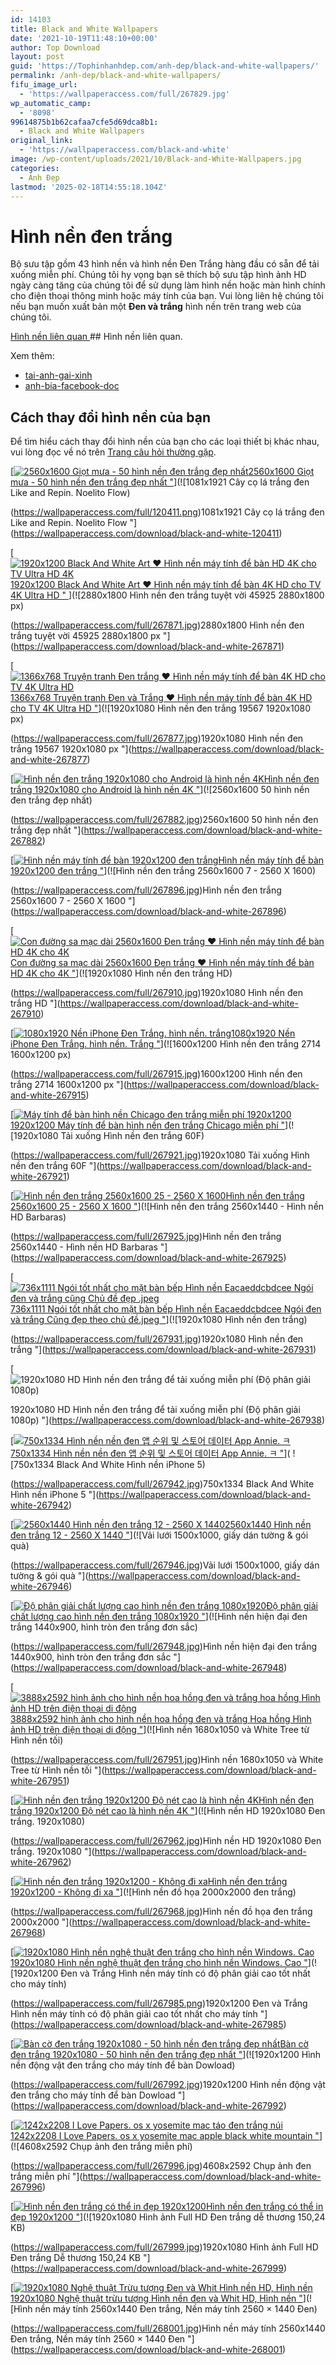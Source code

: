 ```yaml
---
id: 14103
title: Black and White Wallpapers
date: '2021-10-19T11:48:10+00:00'
author: Top Download
layout: post
guid: 'https://Tophinhanhdep.com/anh-dep/black-and-white-wallpapers/'
permalink: /anh-dep/black-and-white-wallpapers/
fifu_image_url:
  - 'https://wallpaperaccess.com/full/267829.jpg'
wp_automatic_camp:
  - '8098'
99614875b1b62cafaa7cfe5d69dca8b1:
  - Black and White Wallpapers
original_link:
  - 'https://wallpaperaccess.com/black-and-white'
image: /wp-content/uploads/2021/10/Black-and-White-Wallpapers.jpg
categories:
  - Ảnh Đẹp
lastmod: '2025-02-18T14:55:18.104Z'
---
```

# Hình nền đen trắng

Bộ sưu tập gồm 43 hình nền và hình nền Đen Trắng hàng đầu có sẵn để tải xuống miễn phí. Chúng tôi hy vọng bạn sẽ thích bộ sưu tập hình ảnh HD ngày càng tăng của chúng tôi để sử dụng làm hình nền hoặc màn hình chính cho điện thoại thông minh hoặc máy tính của bạn. Vui lòng liên hệ chúng tôi nếu bạn muốn xuất bản một **Đen và trắng** hình nền trên trang web của chúng tôi.

[Hình nền liên quan ](#related) ## Hình nền liên quan.

   
 Xem thêm:

   
- [tai-anh-gai-xinh](https://tophinhanhdep.com/gai-xinh/tai-anh-gai-xinh/)
- [anh-bia-facebook-doc](https://tophinhanhdep.com/anh-bia/anh-bia-facebook-doc/)

## Cách thay đổi hình nền của bạn

Để tìm hiểu cách thay đổi hình nền của bạn cho các loại thiết bị khác nhau, vui lòng đọc về nó trên [Trang câu hỏi thường gặp](https://tophinhanhdep.com/faq/).

  
[[![2560x1600 Giọt mưa - 50 hình nền đen trắng đẹp nhất](https://wallpaperaccess.com/full/267829.jpg)2560x1600 Giọt mưa - 50 hình nền đen trắng đẹp nhất "](https://wallpaperaccess.com/download/black-and-white-267829)](![1081x1921 Cây cọ lá trắng đen Like and Repin.  Noelito Flow)

(https://wallpaperaccess.com/full/120411.png)1081x1921 Cây cọ lá trắng đen Like and Repin. Noelito Flow "](https://wallpaperaccess.com/download/black-and-white-120411)

[[![1920x1200 Black And White Art ❤ Hình nền máy tính để bàn HD 4K cho TV Ultra HD 4K](https://wallpaperaccess.com/full/267834.jpg)1920x1200 Black And White Art ❤ Hình nền máy tính để bàn 4K HD cho TV 4K Ultra HD " ](https://wallpaperaccess.com/download/black-and-white-267834)](![2880x1800 Hình nền đen trắng tuyệt vời 45925 2880x1800 px)

(https://wallpaperaccess.com/full/267871.jpg)2880x1800 Hình nền đen trắng tuyệt vời 45925 2880x1800 px "](https://wallpaperaccess.com/download/black-and-white-267871)

[[![1366x768 Truyện tranh Đen trắng ❤ Hình nền máy tính để bàn 4K HD cho TV 4K Ultra HD](https://wallpaperaccess.com/full/267873.jpg)1366x768 Truyện tranh Đen và Trắng ❤ Hình nền máy tính để bàn 4K HD cho TV 4K Ultra HD "](https://wallpaperaccess.com/download/black-and-white-267873)](![1920x1080 Hình nền đen trắng 19567 1920x1080 px)

(https://wallpaperaccess.com/full/267877.jpg)1920x1080 Hình nền đen trắng 19567 1920x1080 px "](https://wallpaperaccess.com/download/black-and-white-267877)

[[![Hình nền đen trắng 1920x1080 cho Android là hình nền 4K](https://wallpaperaccess.com/full/267881.jpg)Hình nền đen trắng 1920x1080 cho Android là hình nền 4K "](https://wallpaperaccess.com/download/black-and-white-267881)](![2560x1600 50 hình nền đen trắng đẹp nhất)

(https://wallpaperaccess.com/full/267882.jpg)2560x1600 50 hình nền đen trắng đẹp nhất "](https://wallpaperaccess.com/download/black-and-white-267882)

[[![Hình nền máy tính để bàn 1920x1200 đen trắng](https://wallpaperaccess.com/full/267890.jpg)Hình nền máy tính để bàn 1920x1200 đen trắng "](https://wallpaperaccess.com/download/black-and-white-267890)](![Hình nền đen trắng 2560x1600 7 - 2560 X 1600)

(https://wallpaperaccess.com/full/267896.jpg)Hình nền đen trắng 2560x1600 7 - 2560 X 1600 "](https://wallpaperaccess.com/download/black-and-white-267896)

[[![Con đường sa mạc dài 2560x1600 Đen trắng ❤ Hình nền máy tính để bàn HD 4K cho 4K](https://wallpaperaccess.com/full/267902.jpg)Con đường sa mạc dài 2560x1600 Đen trắng ❤ Hình nền máy tính để bàn HD 4K cho 4K "](https://wallpaperaccess.com/download/black-and-white-267902)](![1920x1080 Hình nền đen trắng HD)

(https://wallpaperaccess.com/full/267910.jpg)1920x1080 Hình nền đen trắng HD "](https://wallpaperaccess.com/download/black-and-white-267910)

[[![1080x1920 Nền iPhone Đen Trắng.  hình nền.  trắng](https://wallpaperaccess.com/full/267913.jpg)1080x1920 Nền iPhone Đen Trắng. hình nền. Trắng "](https://wallpaperaccess.com/download/black-and-white-267913)](![1600x1200 Hình nền đen trắng 2714 1600x1200 px)

(https://wallpaperaccess.com/full/267915.jpg)1600x1200 Hình nền đen trắng 2714 1600x1200 px "](https://wallpaperaccess.com/download/black-and-white-267915)

[[![Máy tính để bàn hình nền Chicago đen trắng miễn phí 1920x1200](https://wallpaperaccess.com/full/267920.jpg)1920x1200 Máy tính để bàn hình nền đen trắng Chicago miễn phí "](https://wallpaperaccess.com/download/black-and-white-267920)](![1920x1080 Tải xuống Hình nền đen trắng 60F)

(https://wallpaperaccess.com/full/267921.jpg)1920x1080 Tải xuống Hình nền đen trắng 60F "](https://wallpaperaccess.com/download/black-and-white-267921)

[[![Hình nền đen trắng 2560x1600 25 - 2560 X 1600](https://wallpaperaccess.com/full/267923.jpg)Hình nền đen trắng 2560x1600 25 - 2560 X 1600 "](https://wallpaperaccess.com/download/black-and-white-267923)](![Hình nền đen trắng 2560x1440 - Hình nền HD Barbaras)

(https://wallpaperaccess.com/full/267925.jpg)Hình nền đen trắng 2560x1440 - Hình nền HD Barbaras "](https://wallpaperaccess.com/download/black-and-white-267925)

[[![736x1111 Ngói tốt nhất cho mặt bàn bếp Hình nền Eacaeddcbdcee Ngói đen và trắng cũng Chủ đề đẹp .jpeg](https://wallpaperaccess.com/full/267930.jpg)736x1111 Ngói tốt nhất cho mặt bàn bếp Hình nền Eacaeddcbdcee Ngói đen và trắng Cũng đẹp theo chủ đề.jpeg "](https://wallpaperaccess.com/download/black-and-white-267930)](![1920x1080 Hình nền đen trắng)

(https://wallpaperaccess.com/full/267931.jpg)1920x1080 Hình nền đen trắng "](https://wallpaperaccess.com/download/black-and-white-267931)

[![1920x1080 HD Hình nền đen trắng để tải xuống miễn phí (Độ phân giải 1080p)](https://wallpaperaccess.com/full/267938.png)

1920x1080 HD Hình nền đen trắng để tải xuống miễn phí (Độ phân giải 1080p) "](https://wallpaperaccess.com/download/black-and-white-267938)

[[![750x1334 Hình nền nền đen 앱 순위 및 스토어 데이터 App Annie.  ㅋ](https://wallpaperaccess.com/full/245620.jpg)750x1334 Hình nền nền đen 앱 순위 및 스토어 데이터 App Annie. ㅋ "](https://wallpaperaccess.com/download/black-and-white-245620)]( ![750x1334 Black And White Hình nền iPhone 5)

(https://wallpaperaccess.com/full/267942.jpg)750x1334 Black And White Hình nền iPhone 5 "](https://wallpaperaccess.com/download/black-and-white-267942)

[[![2560x1440 Hình nền đen trắng 12 - 2560 X 1440](https://wallpaperaccess.com/full/267945.jpg)2560x1440 Hình nền đen trắng 12 - 2560 X 1440 "](https://wallpaperaccess.com/download/black-and-white-267945)](![Vải lưới 1500x1000, giấy dán tường & gói quà)

(https://wallpaperaccess.com/full/267946.jpg)Vải lưới 1500x1000, giấy dán tường &amp; gói quà "](https://wallpaperaccess.com/download/black-and-white-267946)

[[![Độ phân giải chất lượng cao hình nền đen trắng 1080x1920](https://wallpaperaccess.com/full/267947.jpg)Độ phân giải chất lượng cao hình nền đen trắng 1080x1920 "](https://wallpaperaccess.com/download/black-and-white-267947)](![Hình nền hiện đại đen trắng 1440x900, hình tròn đen trắng đơn sắc)

(https://wallpaperaccess.com/full/267948.jpg)Hình nền hiện đại đen trắng 1440x900, hình tròn đen trắng đơn sắc "](https://wallpaperaccess.com/download/black-and-white-267948)

[[![3888x2592 hình ảnh cho hình nền hoa hồng đen và trắng hoa hồng Hình ảnh HD trên điện thoại di động](https://wallpaperaccess.com/full/95801.jpg)3888x2592 hình ảnh cho hình nền hoa hồng đen và trắng Hoa hồng Hình ảnh HD trên điện thoại di động "](https://wallpaperaccess.com/download/black-and-white-95801)](![Hình nền 1680x1050 và White Tree từ Hình nền tối)

(https://wallpaperaccess.com/full/267951.jpg)Hình nền 1680x1050 và White Tree từ Hình nền tối "](https://wallpaperaccess.com/download/black-and-white-267951)

[[![Hình nền đen trắng 1920x1200 Độ nét cao là hình nền 4K](https://wallpaperaccess.com/full/267961.jpg)Hình nền đen trắng 1920x1200 Độ nét cao là hình nền 4K "](https://wallpaperaccess.com/download/black-and-white-267961)](![Hình nền HD 1920x1080 Đen trắng.  1920x1080)

(https://wallpaperaccess.com/full/267962.jpg)Hình nền HD 1920x1080 Đen trắng. 1920x1080 "](https://wallpaperaccess.com/download/black-and-white-267962)

[[![Hình nền đen trắng 1920x1200 - Không đi xa](https://wallpaperaccess.com/full/267965.jpg)Hình nền đen trắng 1920x1200 - Không đi xa "](https://wallpaperaccess.com/download/black-and-white-267965)](![Hình nền đồ họa 2000x2000 đen trắng)

(https://wallpaperaccess.com/full/267968.jpg)Hình nền đồ họa đen trắng 2000x2000 "](https://wallpaperaccess.com/download/black-and-white-267968)

[[![1920x1080 Hình nền nghệ thuật đen trắng cho hình nền Windows.  Cao](https://wallpaperaccess.com/full/267971.jpg)1920x1080 Hình nền nghệ thuật đen trắng cho hình nền Windows. Cao "](https://wallpaperaccess.com/download/black-and-white-267971)](![1920x1200 Đen và Trắng Hình nền máy tính có độ phân giải cao tốt nhất cho máy tính)

(https://wallpaperaccess.com/full/267985.png)1920x1200 Đen và Trắng Hình nền máy tính có độ phân giải cao tốt nhất cho máy tính "](https://wallpaperaccess.com/download/black-and-white-267985)

[[![Bàn cờ đen trắng 1920x1080 - 50 hình nền đen trắng đẹp nhất](https://wallpaperaccess.com/full/267987.jpg)Bàn cờ đen trắng 1920x1080 - 50 hình nền đen trắng đẹp nhất "](https://wallpaperaccess.com/download/black-and-white-267987)](![1920x1200 Hình nền động vật đen trắng cho máy tính để bàn Dowload)

(https://wallpaperaccess.com/full/267992.jpg)1920x1200 Hình nền động vật đen trắng cho máy tính để bàn Dowload "](https://wallpaperaccess.com/download/black-and-white-267992)

[[![1242x2208 I Love Papers.  os x yosemite mac táo đen trắng núi](https://wallpaperaccess.com/full/256568.jpg)1242x2208 I Love Papers. os x yosemite mac apple black white mountain "](https://wallpaperaccess.com/download/black-and-white-256568)](![4608x2592 Chụp ảnh đen trắng miễn phí)

(https://wallpaperaccess.com/full/267996.jpg)4608x2592 Chụp ảnh đen trắng miễn phí "](https://wallpaperaccess.com/download/black-and-white-267996)

[[![Hình nền đen trắng có thể in đẹp 1920x1200](https://wallpaperaccess.com/full/267998.jpg)Hình nền đen trắng có thể in đẹp 1920x1200 "](https://wallpaperaccess.com/download/black-and-white-267998)](![1920x1080 Hình ảnh Full HD Đen trắng dễ thương 150,24 KB)

(https://wallpaperaccess.com/full/267999.jpg)1920x1080 Hình ảnh Full HD Đen trắng Dễ thương 150,24 KB "](https://wallpaperaccess.com/download/black-and-white-267999)

[[![1920x1080 Nghệ thuật Trừu tượng Đen và Whit Hình nền HD, Hình nền](https://wallpaperaccess.com/full/268000.jpg)1920x1080 Nghệ thuật trừu tượng Hình nền đen và Whit HD, Hình nền "](https://wallpaperaccess.com/download/black-and-white-268000)](![Hình nền máy tính 2560x1440 Đen trắng, Nền máy tính 2560 × 1440 Đen)

(https://wallpaperaccess.com/full/268001.jpg)Hình nền máy tính 2560x1440 Đen trắng, Nền máy tính 2560 × 1440 Đen "](https://wallpaperaccess.com/download/black-and-white-268001)
